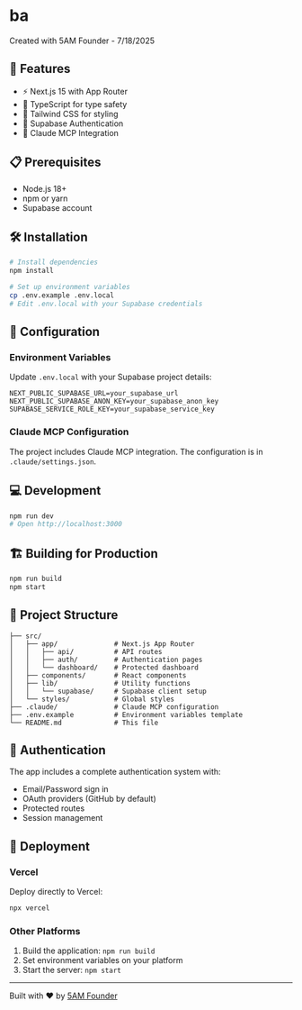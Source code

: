 # ba

Created with 5AM Founder - 7/18/2025

## 🚀 Features

- ⚡️ Next.js 15 with App Router
- 🔷 TypeScript for type safety
- 🎨 Tailwind CSS for styling
- 🔐 Supabase Authentication
- 🤖 Claude MCP Integration

## 📋 Prerequisites

- Node.js 18+
- npm or yarn
- Supabase account

## 🛠️ Installation

```bash
# Install dependencies
npm install

# Set up environment variables
cp .env.example .env.local
# Edit .env.local with your Supabase credentials
```

## 🔧 Configuration

### Environment Variables

Update `.env.local` with your Supabase project details:

```env
NEXT_PUBLIC_SUPABASE_URL=your_supabase_url
NEXT_PUBLIC_SUPABASE_ANON_KEY=your_supabase_anon_key
SUPABASE_SERVICE_ROLE_KEY=your_supabase_service_key
```

### Claude MCP Configuration

The project includes Claude MCP integration. The configuration is in `.claude/settings.json`.

## 💻 Development

```bash
npm run dev
# Open http://localhost:3000
```

## 🏗️ Building for Production

```bash
npm run build
npm start
```

## 📁 Project Structure

```
├── src/
│   ├── app/              # Next.js App Router
│   │   ├── api/          # API routes
│   │   ├── auth/         # Authentication pages
│   │   └── dashboard/    # Protected dashboard
│   ├── components/       # React components
│   ├── lib/              # Utility functions
│   │   └── supabase/     # Supabase client setup
│   └── styles/           # Global styles
├── .claude/              # Claude MCP configuration
├── .env.example          # Environment variables template
└── README.md             # This file
```

## 🔐 Authentication

The app includes a complete authentication system with:
- Email/Password sign in
- OAuth providers (GitHub by default)
- Protected routes
- Session management

## 🚀 Deployment

### Vercel

Deploy directly to Vercel:

```bash
npx vercel
```

### Other Platforms

1. Build the application: `npm run build`
2. Set environment variables on your platform
3. Start the server: `npm start`

---

Built with ❤️ by [5AM Founder](https://5amfounder.com)